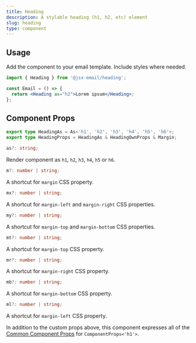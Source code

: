```yaml
---
title: Heading
description: A stylable heading (h1, h2, etc) element
slug: heading
type: component
---
```


<!--@include: @/include/header.md-->

<!--@include: @/include/install.md-->

## Usage

Add the component to your email template. Include styles where needed.

```jsx
import { Heading } from '@jsx-email/heading';

const Email = () => {
  return <Heading as="h2">Lorem ipsum</Heading>;
};
```

## Component Props

```ts
export type HeadingAs = As<'h1', 'h2', 'h3', 'h4', 'h5', 'h6'>;
export type HeadingProps = HeadingAs & HeadingOwnProps & Margin;
```

```ts
as?: string;
```

Render component as `h1`, `h2`, `h3`, `h4`, `h5` or `h6`.

```ts
m?: number | string;
```

A shortcut for `margin` CSS property.

```ts
mx?: number | string;
```

A shortcut for `margin-left` and `margin-right` CSS properties.

```ts
my?: number | string;
```

A shortcut for `margin-top` and `margin-bottom` CSS properties.

```ts
mt?: number | string;
```

A shortcut for `margin-top` CSS property.

```ts
mr?: number | string;
```

A shortcut for `margin-right` CSS property.

```ts
mb?: number | string;
```

A shortcut for `margin-bottom` CSS property.

```ts
ml?: number | string;
```

A shortcut for `margin-left` CSS property.

In addition to the custom props above, this component expresses all of the [Common Component Props](https://react.dev/reference/react-dom/components/common) for `ComponentProps<'h1'>`.
